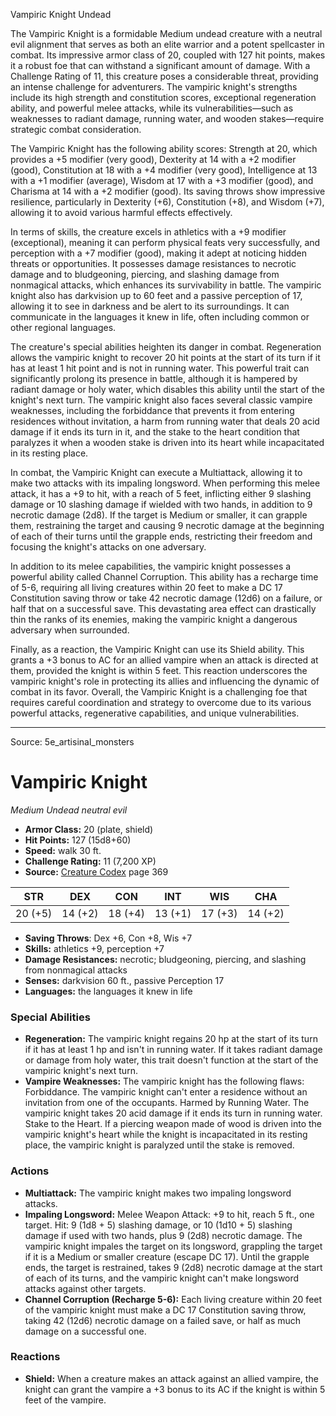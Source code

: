 <MonsterName/>Vampiric Knight</MonsterName>
<CreatureType/>Undead</CreatureType>

<summary>The Vampiric Knight is a formidable Medium undead creature with a neutral evil alignment that serves as both an elite warrior and a potent spellcaster in combat. Its impressive armor class of 20, coupled with 127 hit points, makes it a robust foe that can withstand a significant amount of damage. With a Challenge Rating of 11, this creature poses a considerable threat, providing an intense challenge for adventurers. The vampiric knight's strengths include its high strength and constitution scores, exceptional regeneration ability, and powerful melee attacks, while its vulnerabilities—such as weaknesses to radiant damage, running water, and wooden stakes—require strategic combat consideration.</summary>

<detail>

The Vampiric Knight has the following ability scores: Strength at 20, which provides a +5 modifier (very good), Dexterity at 14 with a +2 modifier (good), Constitution at 18 with a +4 modifier (very good), Intelligence at 13 with a +1 modifier (average), Wisdom at 17 with a +3 modifier (good), and Charisma at 14 with a +2 modifier (good). Its saving throws show impressive resilience, particularly in Dexterity (+6), Constitution (+8), and Wisdom (+7), allowing it to avoid various harmful effects effectively. 

In terms of skills, the creature excels in athletics with a +9 modifier (exceptional), meaning it can perform physical feats very successfully, and perception with a +7 modifier (good), making it adept at noticing hidden threats or opportunities. It possesses damage resistances to necrotic damage and to bludgeoning, piercing, and slashing damage from nonmagical attacks, which enhances its survivability in battle. The vampiric knight also has darkvision up to 60 feet and a passive perception of 17, allowing it to see in darkness and be alert to its surroundings. It can communicate in the languages it knew in life, often including common or other regional languages.

The creature's special abilities heighten its danger in combat. Regeneration allows the vampiric knight to recover 20 hit points at the start of its turn if it has at least 1 hit point and is not in running water. This powerful trait can significantly prolong its presence in battle, although it is hampered by radiant damage or holy water, which disables this ability until the start of the knight's next turn. The vampiric knight also faces several classic vampire weaknesses, including the forbiddance that prevents it from entering residences without invitation, a harm from running water that deals 20 acid damage if it ends its turn in it, and the stake to the heart condition that paralyzes it when a wooden stake is driven into its heart while incapacitated in its resting place.

In combat, the Vampiric Knight can execute a Multiattack, allowing it to make two attacks with its impaling longsword. When performing this melee attack, it has a +9 to hit, with a reach of 5 feet, inflicting either 9 slashing damage or 10 slashing damage if wielded with two hands, in addition to 9 necrotic damage (2d8). If the target is Medium or smaller, it can grapple them, restraining the target and causing 9 necrotic damage at the beginning of each of their turns until the grapple ends, restricting their freedom and focusing the knight's attacks on one adversary.

In addition to its melee capabilities, the vampiric knight possesses a powerful ability called Channel Corruption. This ability has a recharge time of 5-6, requiring all living creatures within 20 feet to make a DC 17 Constitution saving throw or take 42 necrotic damage (12d6) on a failure, or half that on a successful save. This devastating area effect can drastically thin the ranks of its enemies, making the vampiric knight a dangerous adversary when surrounded.

Finally, as a reaction, the Vampiric Knight can use its Shield ability. This grants a +3 bonus to AC for an allied vampire when an attack is directed at them, provided the knight is within 5 feet. This reaction underscores the vampiric knight's role in protecting its allies and influencing the dynamic of combat in its favor. Overall, the Vampiric Knight is a challenging foe that requires careful coordination and strategy to overcome due to its various powerful attacks, regenerative capabilities, and unique vulnerabilities.</detail>



---

Source: 5e_artisinal_monsters

# Vampiric Knight

*Medium* *Undead* *neutral evil*

- **Armor Class:** 20 (plate, shield)
- **Hit Points:** 127 (15d8+60)
- **Speed:** walk 30 ft.
- **Challenge Rating:** 11 (7,200 XP)
- **Source:** [Creature Codex](https://koboldpress.com/kpstore/product/creature-codex-for-5th-edition-dnd) page 369

| STR | DEX | CON | INT | WIS | CHA |
| --- | --- | --- | --- | --- | --- |
| 20 (+5) | 14 (+2) | 18 (+4) | 13 (+1) | 17 (+3) | 14 (+2) |

- **Saving Throws**: Dex +6, Con +8, Wis +7
- **Skills:** athletics +9, perception +7
- **Damage Resistances:** necrotic; bludgeoning, piercing, and slashing from nonmagical attacks
- **Senses:** darkvision 60 ft., passive Perception 17
- **Languages:** the languages it knew in life

### Special Abilities

- **Regeneration:** The vampiric knight regains 20 hp at the start of its turn if it has at least 1 hp and isn't in running water. If it takes radiant damage or damage from holy water, this trait doesn't function at the start of the vampiric knight's next turn.
- **Vampire Weaknesses:** The vampiric knight has the following flaws:
Forbiddance. The vampiric knight can't enter a residence without an invitation from one of the occupants.
Harmed by Running Water. The vampiric knight takes 20 acid damage if it ends its turn in running water.
Stake to the Heart. If a piercing weapon made of wood is driven into the vampiric knight's heart while the knight is incapacitated in its resting place, the vampiric knight is paralyzed until the stake is removed.

### Actions

- **Multiattack:** The vampiric knight makes two impaling longsword attacks.
- **Impaling Longsword:** Melee Weapon Attack: +9 to hit, reach 5 ft., one target. Hit: 9 (1d8 + 5) slashing damage, or 10 (1d10 + 5) slashing damage if used with two hands, plus 9 (2d8) necrotic damage. The vampiric knight impales the target on its longsword, grappling the target if it is a Medium or smaller creature (escape DC 17). Until the grapple ends, the target is restrained, takes 9 (2d8) necrotic damage at the start of each of its turns, and the vampiric knight can't make longsword attacks against other targets.
- **Channel Corruption (Recharge 5-6):** Each living creature within 20 feet of the vampiric knight must make a DC 17 Constitution saving throw, taking 42 (12d6) necrotic damage on a failed save, or half as much damage on a successful one.

### Reactions

- **Shield:** When a creature makes an attack against an allied vampire, the knight can grant the vampire a +3 bonus to its AC if the knight is within 5 feet of the vampire.




